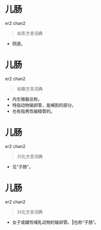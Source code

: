 # 儿肠
er2 chan2
> 如东方言词典
- 阴道。

# 儿肠
er2 chan2
> 如皋方言词典
- 内生殖器总称。
- 特指动物输卵管，是阉割的部分。
- 也有指男性输精管的。

# 儿肠
er2 chan2
> 兴化方言词典
- 见“子肠”。

# 儿肠
er2 chan2
> 兴化方言词典
- 女子或雌性哺乳动物的输卵管。‖也称“子肠”。
